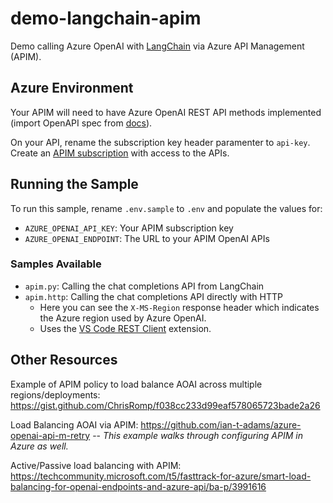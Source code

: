 # demo-langchain-apim
Demo calling Azure OpenAI with [LangChain](https://python.langchain.com/docs/get_started/introduction) via Azure API Management (APIM).

## Azure Environment

Your APIM will need to have Azure OpenAI REST API methods implemented (import OpenAPI spec from [docs](https://learn.microsoft.com/en-us/azure/ai-services/openai/reference)).

On your API, rename the subscription key header paramenter to `api-key`. Create an [APIM subscription](https://learn.microsoft.com/en-us/azure/api-management/api-management-subscriptions) with access to the APIs.

## Running the Sample

To run this sample, rename `.env.sample` to `.env` and populate the values for:

- `AZURE_OPENAI_API_KEY`: Your APIM subscription key
- `AZURE_OPENAI_ENDPOINT`: The URL to your APIM OpenAI APIs

### Samples Available

- `apim.py`: Calling the chat completions API from LangChain
- `apim.http`: Calling the chat completions API directly with HTTP
  - Here you can see the `X-MS-Region` response header which indicates the Azure region used by Azure OpenAI.
  - Uses the [VS Code REST Client](https://marketplace.visualstudio.com/items?itemName=humao.rest-client) extension.

## Other Resources

Example of APIM policy to load balance AOAI across multiple regions/deployments: https://gist.github.com/ChrisRomp/f038cc233d99eaf578065723bade2a26

Load Balancing AOAI via APIM: https://github.com/ian-t-adams/azure-openai-api-m-retry -- _This example walks through configuring APIM in Azure as well._

Active/Passive load balancing with APIM: https://techcommunity.microsoft.com/t5/fasttrack-for-azure/smart-load-balancing-for-openai-endpoints-and-azure-api/ba-p/3991616
